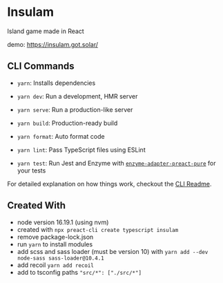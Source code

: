 # Insulam

Island game made in React

demo: https://insulam.got.solar/

## CLI Commands

- `yarn`: Installs dependencies

- `yarn dev`: Run a development, HMR server

- `yarn serve`: Run a production-like server

- `yarn build`: Production-ready build

- `yarn format`: Auto format code

- `yarn lint`: Pass TypeScript files using ESLint

- `yarn test`: Run Jest and Enzyme with
  [`enzyme-adapter-preact-pure`](https://github.com/preactjs/enzyme-adapter-preact-pure) for
  your tests

For detailed explanation on how things work, checkout the [CLI Readme](https://github.com/developit/preact-cli/blob/master/README.md).

## Created With

- node version 16.19.1 (using nvm)
- created with `npx preact-cli create typescript insulam`
- remove package-lock.json
- run `yarn` to install modules
- add scss and sass loader (must be version 10) with `yarn add --dev node-sass sass-loader@10.4.1`
- add recoil `yarn add recoil`
- add to tsconfig paths `"src/*": ["./src/*"]`
